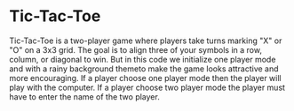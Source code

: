 # Tic-Tac-Toe
Tic-Tac-Toe is a two-player game where players take turns marking "X" or "O" on a 3x3 grid. The goal is to align three of your symbols in a row, column, or diagonal to win.
But in this code we initialize one player mode and with a rainy background themeto make the game looks attractive and more encouraging.
If a player choose one player mode then the player will play with the computer.
If a player choose two player mode the player must have to enter the name of the two player.
